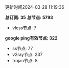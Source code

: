 更新时间2024-03-28 11:19:36

**总订阅: 35**
**总节点: 5793**
- vless节点: 7

**google ping有效节点: 322**
- ss节点: 77
- v2ray节点: 237
- trojan节点: 8
